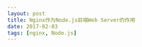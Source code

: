 ```yaml
---
layout: post
title: Nginx作为Node.js前端Web Server的作用
date: 2017-02-03 
tags: [nginx, Node.js]
---
```


